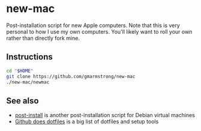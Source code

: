 # new-mac

Post-installation script for new Apple computers. Note that this is very
personal to how I use my own computers. You'll likely want to roll your own
rather than directly fork mine.

## Instructions

```bash
cd "$HOME"
git clone https://github.com/gmarmstrong/new-mac
./new-mac/newmac
```

## See also

* [post-install][post-install] is another post-installation script for Debian
  virtual machines
* [Github does dotfiles][github-dotfiles] is a big list of dotfiles and setup
  tools

[post-install]:     https://github.com/gmarmstrong/post-install
[github-dotfiles]:  https://dotfiles.github.io/
